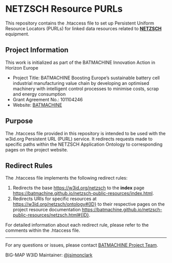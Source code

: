# NETZSCH Resource PURLs

This repository contains the .htaccess file to set up Persistent Uniform Resource Locators (PURLs) for linked data resources related to **[NETZSCH](https://www.netzsch.com/en)** equipment.

## Project Information
This work is initialized as part of the BATMACHINE Innovation Action in Horizon Europe

- Project Title: BATMACHINE Boosting Europe’s sustainable battery cell industrial manufacturing value chain by developing an optimised machinery with intelligent control processes to minimise costs, scrap and energy consumption
- Grant Agreement No.: 101104246
- Website: [BATMACHINE](http://batmachineproject.eu/)

## Purpose

The .htaccess file provided in this repository is intended to be used with the w3id.org Persistent URL (PURL) service. It redirects requests made to specific paths within the NETZSCH Application Ontology to corresponding pages on the project website.

## Redirect Rules

The .htaccess file implements the following redirect rules:

1. Redirects the base <https://w3id.org/netzsch> to the **index** page <https://batmachine.github.io/netzsch-public-resources/index.html>.
2. Redirects URIs for specific resources at <https://w3id.org/netzsch/ontology#{ID}> to their respective pages on the project resource documentation <https://batmachine.github.io/netzsch-public-resources/netzsch.html#{ID}>.

For detailed information about each redirect rule, please refer to the comments within the .htaccess file.

---

For any questions or issues, please contact [BATMACHINE Project Team](mailto:simon.clark@sintef.no).

BIG-MAP W3ID Maintainer: [@jsimonclark](https://github.com/jsimonclark)

